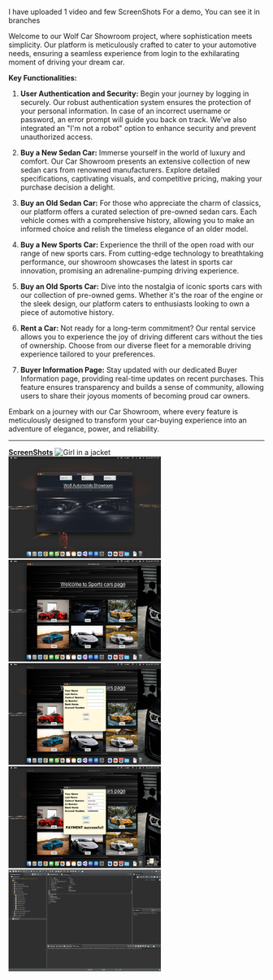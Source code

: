 I have uploaded 1 video and few ScreenShots For a demo, You can see it in branches


Welcome to our Wolf Car Showroom project, where sophistication meets simplicity. 
Our platform is meticulously crafted to cater to your automotive needs, ensuring a seamless 
experience from login to the exhilarating moment of driving your dream car.

**Key Functionalities:**

1. **User Authentication and Security:**
   Begin your journey by logging in securely. Our robust authentication system ensures the
   protection of your personal information. In case of an incorrect username or password, an
   error prompt will guide you back on track. We've also integrated an "I'm not a robot" option to
   enhance security and prevent unauthorized access.

3. **Buy a New Sedan Car:**
   Immerse yourself in the world of luxury and comfort. Our Car Showroom presents an extensive collection
   of new sedan cars from renowned manufacturers. Explore detailed specifications, captivating visuals,
   and competitive pricing, making your purchase decision a delight.

5. **Buy an Old Sedan Car:**
   For those who appreciate the charm of classics, our platform offers a curated selection of pre-owned
   sedan cars. Each vehicle comes with a comprehensive history, allowing you to make an informed choice and
   relish the timeless elegance of an older model.

7. **Buy a New Sports Car:**
   Experience the thrill of the open road with our range of new sports cars. From cutting-edge technology
   to breathtaking performance, our showroom showcases the latest in sports car innovation, promising an
   adrenaline-pumping driving experience.

9. **Buy an Old Sports Car:**
   Dive into the nostalgia of iconic sports cars with our collection of pre-owned gems. Whether it's the roar
   of the engine or the sleek design, our platform caters to enthusiasts looking to own a piece of automotive history.

11. **Rent a Car:**
   Not ready for a long-term commitment? Our rental service allows you to experience the joy of driving different cars
without the ties of ownership. Choose from our diverse fleet for a memorable driving experience tailored to your preferences.

13. **Buyer Information Page:**
   Stay updated with our dedicated Buyer Information page, providing real-time updates on recent purchases.
This feature ensures transparency and builds a sense of community, allowing users to share their joyous moments of becoming proud car owners.

Embark on a journey with our Car Showroom, where every feature is meticulously designed to transform your car-buying 
experience into an adventure of elegance, power, and reliability.

<hr>
<b><u>ScreenShots</u></b>
<img src="https://github.com/Qadirdad-Kazi/JavaFX-Showroom-Application/blob/javaFX-Showroom-screenshots-recording-demo/1.png" alt="Girl in a jacket" width="300" height="200">
<img src="https://github.com/Qadirdad-Kazi/JavaFX-Showroom-Application/blob/javaFX-Showroom-screenshots-recording-demo/3.png " alt="Girl in a jacket" width="300" height="200">
<img src="https://github.com/Qadirdad-Kazi/JavaFX-Showroom-Application/blob/javaFX-Showroom-screenshots-recording-demo/9.png " alt="Girl in a jacket" width="300" height="200">
<img src="https://github.com/Qadirdad-Kazi/JavaFX-Showroom-Application/blob/javaFX-Showroom-screenshots-recording-demo/11.png " alt="Girl in a jacket" width="300" height="200">
<img src="https://github.com/Qadirdad-Kazi/JavaFX-Showroom-Application/blob/javaFX-Showroom-screenshots-recording-demo/13.png " alt="Girl in a jacket" width="300" height="200">
<img src="https://github.com/Qadirdad-Kazi/JavaFX-Showroom-Application/blob/javaFX-Showroom-screenshots-recording-demo/14.png " alt="Girl in a jacket" width="300" height="200">

